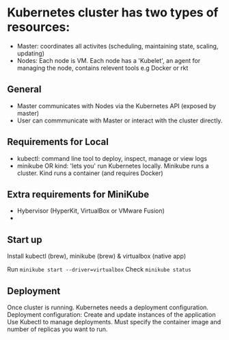 # Kubernetes cluster has two types of resources:
- Master: coordinates all activites (scheduling, maintaining state, scaling, updating) 
- Nodes: Each node is VM. Each node has a 'Kubelet', an agent for managing the node, contains relevent tools e.g Docker or rkt

## General
- Master communicates with Nodes via the Kubernetes API (exposed by master)
- User can commmunicate with Master or interact with the cluster directly.

## Requirements for Local
- kubectl: command line tool to deploy, inspect, manage or view logs
- minikube OR kind: 'lets you' run Kubernetes locally. Minikube runs a cluster. Kind runs a container (and requires Docker)

## Extra requirements for MiniKube
- Hybervisor (HyperKit, VirtualBox or VMware Fusion)
-
## Start up
Install kubectl (brew), minikube (brew) & virtualbox (native app)

Run ```minikube start --driver=virtualbox```
Check ```minikube status```

## Deployment
Once cluster is running. Kubernetes needs a deployment configuration.
Deployment configuration: Create and update instances of the application
Use Kubectl to manage deployments.
Must specify the container image and number of replicas you want to run.
